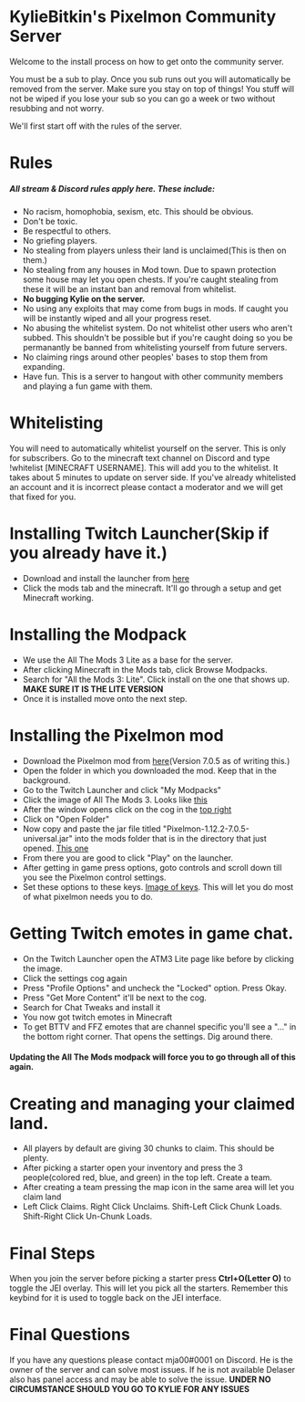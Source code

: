 # KylieBitkin's Pixelmon Community Server

Welcome to the install process on how to get onto the community server.

You must be a sub to play. Once you sub runs out you will automatically be removed from the server. Make sure you stay on top of things! You stuff will not be wiped if you lose your sub so you can go a week or two without resubbing and not worry.

We'll first start off with the rules of the server.

# Rules
##### All stream & Discord rules apply here. These include:
- No racism, homophobia, sexism, etc. This should be obvious.
- Don't be toxic.
- Be respectful to others.
- No griefing players.
- No stealing from players unless their land is unclaimed(This is then on them.)
- No stealing from any houses in Mod town. Due to spawn protection some house may let you open chests. If you're caught stealing from these it will be an instant ban and removal from whitelist.
- **No bugging Kylie on the server.**
- No using any exploits that may come from bugs in mods. If caught you will be instantly wiped and all your progress reset.
- No abusing the whitelist system. Do not whitelist other users who aren't subbed. This shouldn't be possible but if you're caught doing so you be permanantly be banned from whitelisting yourself from future servers. 
- No claiming rings around other peoples' bases to stop them from expanding.
- Have fun. This is a server to hangout with other community members and playing a fun game with them.

# Whitelisting

You will need to automatically whitelist yourself on the server. This is only for subscribers. Go to the minecraft text channel on Discord and type !whitelist [MINECRAFT USERNAME]. This will add you to the whitelist. It takes about 5 minutes to update on server side. If you've already whitelisted an account and it is incorrect please contact a moderator and we will get that fixed for you. 

# Installing Twitch Launcher(Skip if you already have it.)

  - Download and install the launcher from [here](https://www.twitch.tv/downloads)
  - Click the mods tab and the minecraft. It'll go through a setup and get Minecraft working.

# Installing the Modpack

- We use the All The Mods 3 Lite as a base for the server.
- After clicking Minecraft in the Mods tab, click Browse Modpacks.
- Search for "All the Mods 3: Lite". Click install on the one that shows up. **MAKE SURE IT IS THE LITE VERSION**
- Once it is installed move onto the next step.

# Installing the Pixelmon mod

- Download the Pixelmon mod from [here](https://dl.reforged.gg/2TZfCbc)(Version 7.0.5 as of writing this.)
- Open the folder in which you downloaded the mod. Keep that in the background.
- Go to the Twitch Launcher and click "My Modpacks"
- Click the image of All The Mods 3. Looks like [this](https://i.imgur.com/tYbTRPY.jpg)
- After the window opens click on the cog in the [top right](https://i.imgur.com/BhfSEYP.png)
- Click on "Open Folder"
- Now copy and paste the jar file titled "Pixelmon-1.12.2-7.0.5-universal.jar" into the mods folder that is in the directory that just opened. [This one](https://i.imgur.com/CofmdYy.png)
- From there you are good to click "Play" on the launcher. 
- After getting in game press options, goto controls and scroll down till you see the Pixelmon control settings.
- Set these options to these keys. [Image of keys](https://i.imgur.com/DLMFvrs.jpg). This will let you do most of what pixelmon needs you to do.

# Getting Twitch emotes in game chat.

- On the Twitch Launcher open the ATM3 Lite page like before by clicking the image.
- Click the settings cog again
- Press "Profile Options" and uncheck the "Locked" option. Press Okay.
- Press "Get More Content" it'll be next to the cog.
- Search for Chat Tweaks and install it
- You now got twitch emotes in Minecraft
- To get BTTV and FFZ emotes that are channel specific you'll see a "..." in the bottom right corner. That opens the settings. Dig around there.
#### Updating the All The Mods modpack will force you to go through all of this again.

# Creating and managing your claimed land.

- All players by default are giving 30 chunks to claim. This should be plenty.
- After picking a starter open your inventory and press the 3 people(colored red, blue, and green) in the top left. Create a team.
- After creating a team pressing the map icon in the same area will let you claim land
- Left Click Claims. Right Click Unclaims. Shift-Left Click Chunk Loads. Shift-Right Click Un-Chunk Loads.

# Final Steps

When you join the server before picking a starter press **Ctrl+O(Letter O)** to toggle the JEI overlay. This will let you pick all the starters. Remember this keybind for it is used to toggle back on the JEI interface. 

# Final Questions
If you have any questions please contact mja00#0001 on Discord. He is the owner of the server and can solve most issues. If he is not available Delaser also has panel access and may be able to solve the issue. **UNDER NO CIRCUMSTANCE SHOULD YOU GO TO KYLIE FOR ANY ISSUES**
